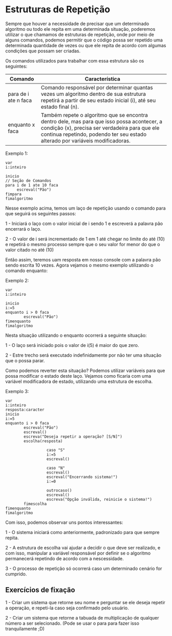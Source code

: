 # Estruturas de Repetição

Sempre que houver a necessidade de precisar que um determinado algoritmo ou todo ele repita em uma determinada situação, poderemos utilizar o que chamamos de estruturas de repetição, onde por meio de alguns comandos, podemos permitir que o código possa ser repetido uma determinada quantidade de vezes ou que ele repita de acordo com algumas condições que possam ser criadas.

Os comandos utilizados para trabalhar com essa estrutura são os seguintes:

| Comando              | Característica                                                                                                                                                                                                                 |
| -------------------- | ------------------------------------------------------------------------------------------------------------------------------------------------------------------------------------------------------------------------------ |
| para de i ate n faca | Comando responsável por determinar quantas vezes um algoritmo dentro de sua estrutura repetirá a partir de seu estado inicial (i), até seu estado final (n).                                                                   |
| enquanto x faca      | Também repete o algoritmo que se encontra dentro dele, mas para que isso possa acontecer, a condição (x), precisa ser verdadeira para que ele continua repetindo, podendo ter seu estado alterado por variáveis modificadoras. |

Exemplo 1:

```
var
i:inteiro

inicio
// Seção de Comandos
para i de 1 ate 10 faca
     escreval("Pão")
fimpara
fimalgoritmo
```

Nesse exemplo acima, temos um laço de repetição usando o comando para que seguirá os seguintes passos:

1 - Iniciará o laço com o valor inicial de i sendo 1 e escreverá a palavra pão encerrará o laço.

2 - O valor de i será incrementado de 1 em 1 até chegar no limite do até (10) e repetirá o mesmo processo sempre que o seu valor for menor do que o valor citado no até (10)

Então assim, teremos uam resposta em nosso console com a palavra pão sendo escrita 10 vezes. Agora vejamos o mesmo exemplo utilizando o comando enquanto:

Exemplo 2:

```
var
i:inteiro

inicio
i:=5
enquanto i > 0 faca
        escreval("Pão")
fimenquanto
fimalgoritmo
```

Nesta situação utilizando o enquanto ocorrerá a seguinte situação:

1 - O laço será iniciado pois o valor de i(5) é maior do que zero.

2 - Estre trecho será executado indefinidamente por não ter uma situação que o possa parar.

Como podemos reverter esta situação? Podemos utilizar variáveis para que possa modificar o estado deste laço. Vejamos como ficaria com uma variável modificadora de estado, utilizando uma estrutura de escolha.

Exemplo 3:

```
var
i:inteiro
resposta:caracter
inicio
i:=5
enquanto i > 0 faca
        escreval("Pão")
        escreval()
        escreva("Deseja repetir a operação? [S/N]")
        escolha(resposta)
                  
                  caso "S"
                  i:=5
                  escreval()
                  
                  caso "N"
                  escreval()
                  escreval("Encerrando sistema!")
                  i:=0

                  outrocaso()
                  escreval()
                  escreva("Opção inválida, reinicie o sistema!")
        fimescolha
fimenquanto
fimalgoritmo
```

Com isso, podemos observar uns pontos interessantes:

1 - O sistema iniciará como anteriormente, padronizado para que sempre repita.

2 - A estrutura de escolha vai ajudar a decidir o que deve ser realizado, e com isso, manipular a variável responsável por definir se o algoritmo permanecerá repetindo de acordo com a nescessidade.

3 - O processo de repetição só ocorrerá caso um determinado cenário for cumprido.

## Exercícios de fixação

1 - Criar um sistema que retorne seu nome e perguntar se ele deseja repetir a operação, e repeti-la caso seja confirmado pelo usuário.

2 - Criar um sistema que retorne a tabuada de multiplicação de qualquer número a ser selecionado. (Pode se usar o para para fazer isso tranquilamente ;D)